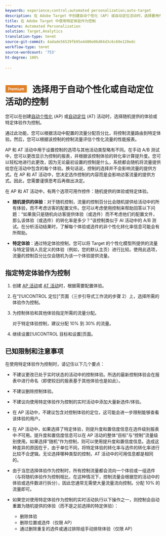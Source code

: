 ```yaml
---
keywords: experience;control;automated personalization;auto-target
description: 在 Adobe Target 中创建自动个性化 (AP) 或自动定位活动时，选择要用作控制的体验。
title: 在 Adobe Target 中使用特定体验作为控制
feature: Automated Personalization
solution: Target,Analytics
translation-type: tm+mt
source-git-commit: 4adade56529fb95e4400e06d04d3c6c69e120edc
workflow-type: tm+mt
source-wordcount: '753'
ht-degree: 100%

---
```



# ![PREMIUM](/help/assets/premium.png) 选择用于自动个性化或自动定位活动的控制

您可以在创建[自动个性化](/help/c-activities/t-automated-personalization/automated-personalization.md) (AP) 或[自动定位](/help/c-activities/auto-target/auto-target-to-optimize.md) (AT) 活动时，选择随机提供的体验或特定体验作为控制。

通过此功能，您可以根据活动中配置的流量分配百分比，将控制流量路由到特定体验。然后，您可以根据该控制的控制流量评估个性化流量的性能报表。

AP 和 AT 活动中用于设置控制的选项与其他活动类型略有不同。在手动 A/B 测试中，您可以更改显示为控制的报表，并根据该控制体验的转化率计算提升度。您可以轻松地进行此更改，因为无论最初设置的控制是什么，系统都会随机将流量提供给您在活动中包含的每个体验。换句话说，控制的选择并不会影响流量的提供方式。在 AP 和 AT 活动中，您决定选作控制的内容而是会影响访客流量的提供方式。因此，您需要谨慎思考后再做出决定。

在 AP 和 AT 活动中，有两个选项可用作控件：随机提供的体验或特定体验。

* **随机提供的体验**：对于随机控制，流量的控制百分比会随机提供给活动中的所有体验，而不考虑访客的配置文件。您可以考虑使用控制来帮助回答以下问题：“如果我只是随机向访客提供体验（或选件）而不考虑他们的配置文件，那么该体验（或选件）的转化率是多少？”该控制类似于 AI 活动中的 A/B 测试。在分析活动结果时，了解每个体验或选件的非个性化转化率信息可能会有所帮助。

* **特定体验**：通过特定体验控制，您可以将 Target 的个性化模型所提供的流量与特定营销人员定义的体验（例如，您的默认主页）进行比较。使用此选项，流量的控制百分比仅会随机为该一个体验提供流量。

## 指定特定体验作为控制

1. 创建 [AP 活动](/help/c-activities/t-automated-personalization/create-ap-activity.md)或 [AT 活动](/help/c-activities/t-test-ab/t-test-create-ab/ab-audience.md)时，根据需要配置体验。
1. 在“[!UICONTROL 定位]”页面（三步引导式工作流的步骤 2）上，选择所需的体验作为控制。
1. 为控制体验和其他体验指定所需的流量分配。

   对于特定体验控制，建议分配 10% 到 30% 的流量。

1. 继续设置[!UICONTROL 目标和设置]页面。

## 已知限制和注意事项

在使用特定体验作为控制时，请记住以下几个要点：

* 不建议更改已处于实时状态的活动中的控制体验。所选的最新控制体验会在报表中进行命名（即使较旧的报表基于其他体验也是如此）。
* 不建议删除控制体验。
* 不建议向使用特定体验作为控制的实时活动中添加大量新选件/体验。
* 在 AP 活动中，不建议包含对控制体验的定位，这可能会进一步限制能够查看该体验的用户。
* 在 AP 活动中，如果选择了特定体验，则提升度和置信度信息在选件级别报表中&#x200B;*不*&#x200B;可用。提升度和置信度信息可以在 AP 活动的整体“目标”与“控制”流量级别使用。如果选择“随机”作为控制，则可以使用提升度和置信度信息。造成这种差异的原因在于，由于单位不同，将特定体验的转化率与选件的转化率进行比较不合逻辑。无论选择哪种类型的控制，AT 活动中的可用信息都是相同的。
* 由于当您选择体验作为控制时，所有控制流量都会流向一个体验或一组选件（与将随机体验作为控制相比，在这种情况下，控制流量会根据您的活动中的体验或选件数进行拆分），因此您通常无需使大量流量流向控制。分配 10% 的流量即可。
* 如果您对使用特定体验作为控制的实时活动执行以下操作之一，则控制会自动重置为随机提供的体验（而不是之前选择的特定体验）：

   * 删除体验
   * 删除位置或选件（仅限 AP）
   * 通过删除重复的选件或通过排除组手动排除体验（仅限 AP）

